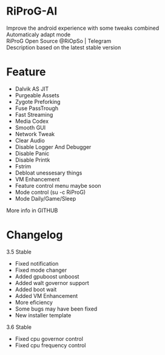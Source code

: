 # RiProG-AI

Improve the android experience with some tweaks combined <br />
Automaticaly adapt  mode <br />
RiProG Open Source @RiOpSo | Telegram  <br />
Description based on the latest stable version   <br />

# Feature
- Dalvik AS JIT
- Purgeable Assets
- Zygote Preforking
- Fuse PassTrough
- Fast Streaming
- Media Codex
- Smooth GUI
- Network Tweak
- Clear Audio
- Disable Logger And Debugger
- Disable Panic
- Disable Printk
- Fstrim
- Debloat unessesary things
- VM Enhancement
- Feature control menu maybe soon
- Mode control (su -c RiProG)
- Mode  Daily/Game/Sleep

More info in GITHUB

# Changelog

3.5 Stable
- Fixed notification
- Fixed mode changer
- Added gpuboost unboost
- Added walt governor support
- Added boot wait
- Added VM Enhancement
- More eficiency
- Some bugs may have been fixed
- New installer template

3.6 Stable
- Fixed cpu governor control
- Fixed cpu frequency control